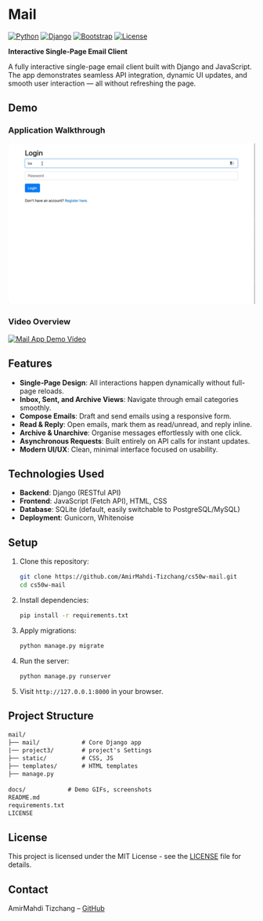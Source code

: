 # Mail

[![Python](https://img.shields.io/badge/Python-3.11-blue)](https://www.python.org/)
[![Django](https://img.shields.io/badge/Django-5.1.7-green)](https://www.djangoproject.com/)
[![Bootstrap](https://img.shields.io/badge/Bootstrap-4.6-purple)](https://getbootstrap.com/)
[![License](https://img.shields.io/badge/License-MIT-yellow)](LICENSE)


**Interactive Single-Page Email Client**

A fully interactive single-page email client built with Django and JavaScript. 
The app demonstrates seamless API integration, dynamic UI updates, and smooth user interaction — 
all without refreshing the page.

## Demo

### Application Walkthrough

![Mail Demo](docs/demo.gif)

### Video Overview

[![Mail App Demo Video](https://img.youtube.com/vi/Z8J4OFJ-9aI/0.jpg)](https://youtu.be/Z8J4OFJ-9aI)

## Features

- **Single-Page Design**: All interactions happen dynamically without full-page reloads.
- **Inbox, Sent, and Archive Views**: Navigate through email categories smoothly.
- **Compose Emails**: Draft and send emails using a responsive form.
- **Read & Reply**: Open emails, mark them as read/unread, and reply inline.
- **Archive & Unarchive**: Organise messages effortlessly with one click.
- **Asynchronous Requests**: Built entirely on API calls for instant updates.
- **Modern UI/UX**: Clean, minimal interface focused on usability.

## Technologies Used

- **Backend**: Django (RESTful API)
- **Frontend**: JavaScript (Fetch API), HTML, CSS
- **Database**: SQLite (default, easily switchable to PostgreSQL/MySQL)
- **Deployment**: Gunicorn, Whitenoise

## Setup

1. Clone this repository:

   ```bash
   git clone https://github.com/AmirMahdi-Tizchang/cs50w-mail.git
   cd cs50w-mail
   ```

2. Install dependencies:

   ```bash
   pip install -r requirements.txt
   ```

3. Apply migrations:

   ```bash
   python manage.py migrate
   ```

4. Run the server:

   ```bash
   python manage.py runserver
   ```

5. Visit `http://127.0.0.1:8000` in your browser.

## Project Structure

```
mail/
├── mail/            # Core Django app
|── project3/        # project's Settings
├── static/          # CSS, JS
├── templates/       # HTML templates
├── manage.py

docs/            # Demo GIFs, screenshots
README.md
requirements.txt
LICENSE
```

## License

This project is licensed under the MIT License - see the [LICENSE](LICENSE) file for details.

## Contact

AmirMahdi Tizchang – [GitHub](https://github.com/AmirMahdi-Tizchang)
